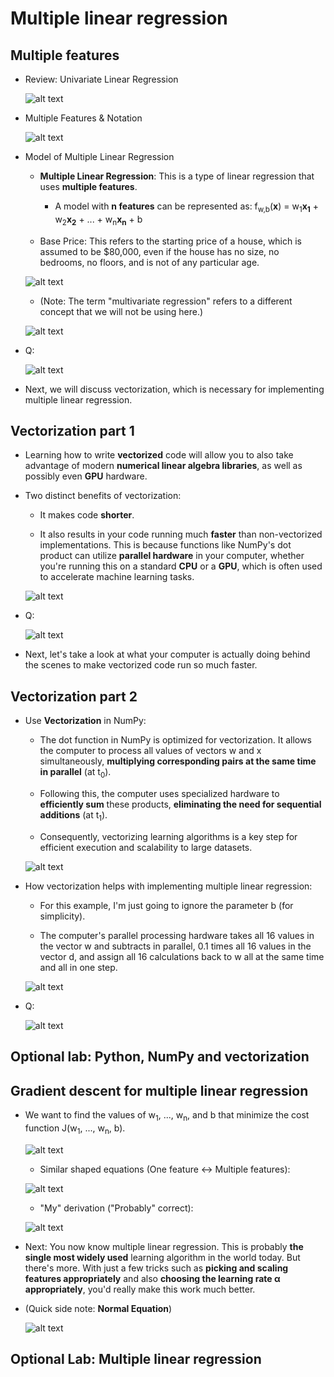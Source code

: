 # Multiple linear regression

## Multiple features

- Review: Univariate Linear Regression

  ![alt text](resources/notes/01.png)

- Multiple Features & Notation

  ![alt text](resources/notes/02.png)

- Model of Multiple Linear Regression

  - **Multiple Linear Regression**: This is a type of linear regression that uses **multiple features**.

    - A model with **n features** can be represented as: f<sub>w,b</sub>(**x**) = w<sub>1</sub>**x<sub>1</sub>** + w<sub>2</sub>**x<sub>2</sub>** + ... + w<sub>n</sub>**x<sub>n</sub>** + b

  - Base Price: This refers to the starting price of a house, which is assumed to be $80,000, even if the house has no size, no bedrooms, no floors, and is not of any particular age.

  ![alt text](resources/notes/03.png)

  - (Note: The term "multivariate regression" refers to a different concept that we will not be using here.)

  ![alt text](resources/notes/04.png)

- Q:

  ![alt text](resources/questions/01.png)

- Next, we will discuss vectorization, which is necessary for implementing multiple linear regression.

## Vectorization part 1

- Learning how to write **vectorized** code will allow you to also take advantage of modern **numerical linear algebra libraries**, as well as possibly even **GPU** hardware.

- Two distinct benefits of vectorization:

  - It makes code **shorter**.

  - It also results in your code running much **faster** than non-vectorized implementations. This is because functions like NumPy's dot product can utilize **parallel hardware** in your computer, whether you're running this on a standard **CPU** or a **GPU**, which is often used to accelerate machine learning tasks.

  ![alt text](resources/notes/05.png)

- Q:

  ![alt text](resources/questions/02.png)

- Next, let's take a look at what your computer is actually doing behind the scenes to make vectorized code run so much faster.

## Vectorization part 2

- Use **Vectorization** in NumPy:

  - The dot function in NumPy is optimized for vectorization. It allows the computer to process all values of vectors w and x simultaneously, **multiplying corresponding pairs at the same time in parallel** (at t<sub>0</sub>).

  - Following this, the computer uses specialized hardware to **efficiently sum** these products, **eliminating the need for sequential additions** (at t<sub>1</sub>).

  - Consequently, vectorizing learning algorithms is a key step for efficient execution and scalability to large datasets.

  ![alt text](resources/notes/06.png)

- How vectorization helps with implementing multiple linear regression:

  - For this example, I'm just going to ignore the parameter b (for simplicity).

  - The computer's parallel processing hardware takes all 16 values in the vector w and subtracts in parallel, 0.1 times all 16 values in the vector d, and assign all 16 calculations back to w all at the same time and all in one step.

  ![alt text](resources/notes/07.png)

- Q:

  ![alt text](resources/questions/03.png)

## Optional lab: Python, NumPy and vectorization

## Gradient descent for multiple linear regression

- We want to find the values of w<sub>1</sub>, ..., w<sub>n</sub>, and b that minimize the cost function J(w<sub>1</sub>, ..., w<sub>n</sub>, b).

  ![alt text](resources/notes/08.png)

  - Similar shaped equations (One feature &harr; Multiple features):

  ![alt text](resources/notes/09.png)

  - "My" derivation ("Probably" correct):

  ![alt text](resources/notes/10.jpg)

- Next: You now know multiple linear regression. This is probably **the single most widely used** learning algorithm in the world today. But there's more. With just a few tricks such as **picking and scaling features appropriately** and also **choosing the learning rate &alpha; appropriately**, you'd really make this work much better.

- (Quick side note: **Normal Equation**)

  ![alt text](resources/notes/11.png)

## Optional Lab: Multiple linear regression
